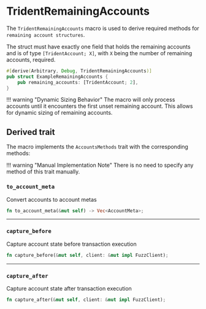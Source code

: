 # TridentRemainingAccounts

The `TridentRemainingAccounts` macro is used to derive required methods for `remaining account structures`.

The struct must have exactly one field that holds the remaining accounts and is of type `[TridentAccount; X]`, with `X` being the number of remaining accounts, required.

```rust
#[derive(Arbitrary, Debug, TridentRemainingAccounts)]
pub struct ExampleRemainingAccounts {
    pub remaining_accounts: [TridentAccount; 2],
}
```

!!! warning "Dynamic Sizing Behavior"
    The macro will only process accounts until it encounters the first unset remaining account. This allows for dynamic sizing of remaining accounts.


## Derived trait

The macro implements the `AccountsMethods` trait with the corresponding methods:

!!! warning "Manual Implementation Note"
    There is no need to specify any method of this trait manually.

### `to_account_meta`

Convert accounts to account metas
```rust
fn to_account_meta(&mut self) -> Vec<AccountMeta>;
```

---

### `capture_before`

Capture account state before transaction execution
```rust
fn capture_before(&mut self, client: &mut impl FuzzClient);
```

---

### `capture_after`

Capture account state after transaction execution
```rust
fn capture_after(&mut self, client: &mut impl FuzzClient);
```
